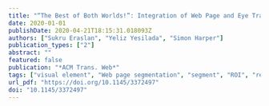 ```yaml
---
title: "“The Best of Both Worlds!”: Integration of Web Page and Eye Tracking Data Driven Approaches for Automatic AOI Detection"
date: 2020-01-01
publishDate: 2020-04-21T18:15:31.018093Z
authors: ["Sukru Eraslan", "Yeliz Yesilada", "Simon Harper"]
publication_types: ["2"]
abstract: ""
featured: false
publication: "*ACM Trans. Web*"
tags: ["visual element", "Web page segmentation", "segment", "ROI", "region of interest", "visual block"]
url_pdf: "https://doi.org/10.1145/3372497"
doi: "10.1145/3372497"
---
```



